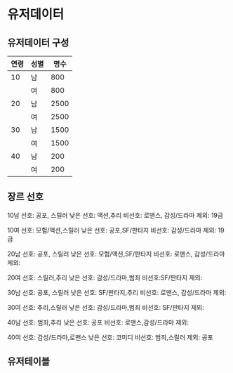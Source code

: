 # 유저데이터





## 유저데이터 구성

| 연령 | 성별 | 명수 |
| ---- | ---- | ---- |
| 10   | 남   | 800  |
|      | 여   | 800  |
| 20   | 남   | 2500 |
|      | 여   | 2500 |
| 30   | 남   | 1500 |
|      | 여   | 1500 |
| 40   | 남   | 200  |
|      | 여   | 200  |







## 장르 선호

10남
선호: 공포, 스릴러
낮은 선호: 액션,추리
비선호: 로맨스, 감성/드라마
제외: 19금 

10여
선호: 모험/액션,스릴러
낮은 선호: 공포,SF/판타지
비선호: 감성/드라마
제외: 19금 

20남
선호: 공포, 스릴러
낮은 선호: 모험/액션,SF/판타지
비선호: 로맨스, 감성/드라마
제외: 

20여
선호: 스릴러,추리
낮은 선호: 감성/드라마,범죄
비선호:SF/판타지
제외: 

30남
선호: 공포, 스릴러
낮은 선호: SF/판타지,추리
비선호: 로맨스, 감성/드라마
제외: 

30여
선호: 추리,스릴러
낮은 선호: 감성/드라마,범죄
비선호: SF/판타지
제외:

40남
선호: 범죄,추리
낮은 선호: 공포
비선호: 로맨스,감성/드라마
제외: 

40여
선호: 감성/드라마,로맨스
낮은 선호: 코미디
비선호: 범죄,스릴러
제외: 공포





## 유저테이블

